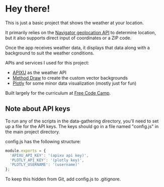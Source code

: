 # Hey there!

This is just a basic project that shows the weather at your location.

It primarily relies on the [Navigator geolocation API](https://developer.mozilla.org/en-US/docs/Web/API/Navigator/geolocation) to determine location, but it also supports direct input of coordinates or a ZIP code.

Once the app receives weather data, it displays that data along with a background to suit the weather conditions.

APIs and services I used for this project:
- [APIXU](https://www.apixu.com) as the weather API
- [Method Draw](http://editor.method.ac) to create the custom vector backgrounds
- [Plotly](https://plot.ly) for some minor data visualization (mostly just for fun)

Built largely for the curriculum at [Free Code Camp](https://www.freecodecamp.com).

## Note about API keys

To run any of the scripts in the data-gathering directory, you'll need to set up a file for the API keys. The keys should go in a file named "config.js" in the main project directory.

config.js has the following structure:

```javascript
module.exports = {
  'APIXU_API_KEY': '(apixu api key)',
  'PLOTLY_API_KEY': '(plotly key)',
  'PLOTLY_USERNAME': '(username)'
};
```

To keep this hidden from Git, add config.js to .gitignore.
